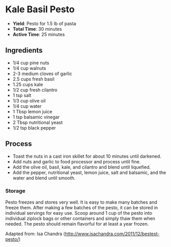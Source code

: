 Kale Basil Pesto
================

* **Yield**: Pesto for 1.5 lb of pasta
* **Total Time**: 30 minutes
* **Active Time**: 25 minutes

## Ingredients

* 1/4 cup pine nuts
* 1/4 cup walnuts
* 2-3 medium cloves of garlic
* 2.5 cups fresh basil
* 1.25 cups kale
* 1/2 cup fresh cilantro
* 1 tsp salt
* 1/3 cup olive oil
* 1/4 cup water
* 1 Tbsp lemon juice
* 1 tsp balsamic vinegar
* 2 Tbsp nutritional yeast
* 1/2 tsp black pepper

## Process

* Toast the nuts in a cast iron skillet for about 10 minutes until darkened.
* Add nuts and garlic to food processor and process until fine.
* Add the olive oil, basil, kale, and cilantro and blend until liquefied.
* Add the pepper, nutritional yeast, lemon juice, salt and balsamic, and the water and blend until smooth.

### Storage

Pesto freezes and stores very well. It is easy to make many batches and freeze them.
After making a few batches of the pesto, it can be stored in individual servings for easy use.
Scoop around 1 cup of the pesto into individual ziplock bags or other containers and simply thaw them
when needed. The pesto should remain flavorful for at least a year frozen.

Adapted from: Isa Chandra (http://www.isachandra.com/2011/12/bestest-pesto/)
